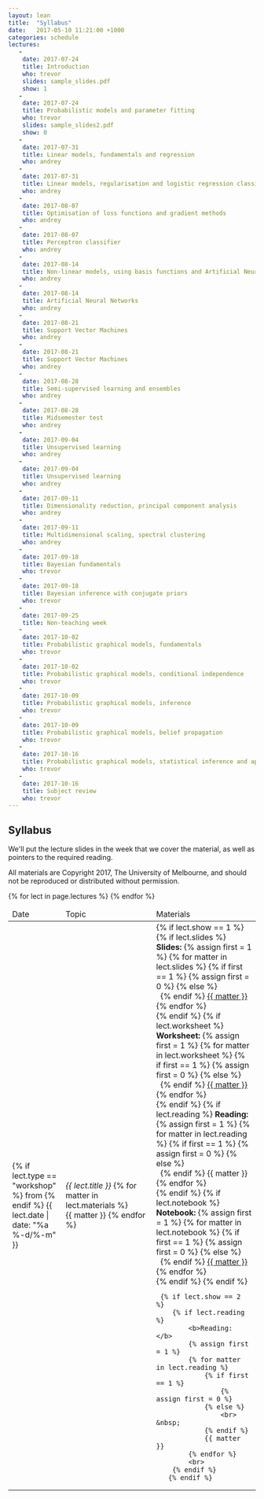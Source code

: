 ```yaml
---
layout: lean
title:  "Syllabus"
date:   2017-05-10 11:21:00 +1000
categories: schedule
lectures:
   -
    date: 2017-07-24
    title: Introduction 
    who: trevor
    slides: sample_slides.pdf
    show: 1
   -
    date: 2017-07-24
    title: Probabilistic models and parameter fitting
    who: trevor
    slides: sample_slides2.pdf
    show: 0
   -
    date: 2017-07-31
    title: Linear models, fundamentals and regression
    who: andrey
   -
    date: 2017-07-31
    title: Linear models, regularisation and logistic regression classifier
    who: andrey
   -
    date: 2017-08-07
    title: Optimisation of loss functions and gradient methods
    who: andrey
   -
    date: 2017-08-07
    title: Perceptron classifier
    who: andrey
   -
    date: 2017-08-14
    title: Non-linear models, using basis functions and Artificial Neural Networks
    who: andrey
   -
    date: 2017-08-14
    title: Artificial Neural Networks
    who: andrey
   -
    date: 2017-08-21
    title: Support Vector Machines
    who: andrey
   -
    date: 2017-08-21
    title: Support Vector Machines
    who: andrey
   -
    date: 2017-08-28
    title: Semi-supervised learning and ensembles
    who: andrey
   -
    date: 2017-08-28
    title: Midsemester test
    who: andrey
   -
    date: 2017-09-04
    title: Unsupervised learning
    who: andrey
   -
    date: 2017-09-04
    title: Unsupervised learning
    who: andrey
   -
    date: 2017-09-11
    title: Dimensionality reduction, principal component analysis
    who: andrey
   -
    date: 2017-09-11
    title: Multidimensional scaling, spectral clustering
    who: andrey
   -
    date: 2017-09-18
    title: Bayesian fundamentals
    who: trevor
   -
    date: 2017-09-18
    title: Bayesian inference with conjugate priors
    who: trevor
   -
    date: 2017-09-25
    title: Non-teaching week
   -
    date: 2017-10-02
    title: Probabilistic graphical models, fundamentals
    who: trevor
   -
    date: 2017-10-02
    title: Probabilistic graphical models, conditional independence 
    who: trevor
   -
    date: 2017-10-09
    title: Probabilistic graphical models, inference
    who: trevor
   -
    date: 2017-10-09
    title: Probabilistic graphical models, belief propagation
    who: trevor
   -
    date: 2017-10-16
    title: Probabilistic graphical models, statistical inference and applications
    who: trevor
   -
    date: 2017-10-16
    title: Subject review
    who: trevor
---
```


## Syllabus

We'll put the lecture slides in the week that we cover the material, as well as pointers to the required reading. 

All materials are Copyright 2017, The University of Melbourne, and should not be reproduced or distributed without permission.
<p>

<table class="display">
<colgroup>
<col width="15%" />
<col width="35%" />
<col width="40%" />
</colgroup>
<thead>
<tr>
    <td>Date</td>
    <td>Topic</td>
    <td>Materials</td>
</tr>
</thead>
<tbody>
{% for lect in page.lectures %}
<tr>
  <td>
    {% if lect.type == "workshop" %}
        from
    {% endif %}
       {{ lect.date  | date: "%a %-d/%-m" }}
  </td>
  <td><i>{{ lect.title }}</i>
    {% for matter in lect.materials %}
    <br> {{ matter }}
    {% endfor %}
  </td>
  <td>
    {% if lect.show == 1 %}
        {% if lect.slides %}
            <b>Slides: </b>
            {% assign first = 1 %}
            {% for matter in lect.slides %}
                {% if first == 1 %}
                    {% assign first = 0 %}
                {% else %}
                    <br> &nbsp;
                {% endif %}
                <a href="slides/{{ matter }}">{{ matter }}</a>
            {% endfor %}
            <br>
        {% endif %}
        {% if lect.worksheet %}
            <b>Worksheet: </b>
            {% assign first = 1 %}
            {% for matter in lect.worksheet %}
                {% if first == 1 %}
                    {% assign first = 0 %}
                {% else %}
                    <br> &nbsp;
                {% endif %}
                <a href="workshops/{{ matter }}">{{ matter }}</a>
            {% endfor %}
            <br>
        {% endif %}
        {% if lect.reading %}
            <b>Reading: </b>
            {% assign first = 1 %}
            {% for matter in lect.reading %}
                {% if first == 1 %}
                    {% assign first = 0 %}
                {% else %}
                    <br> &nbsp;
                {% endif %}
                {{ matter }}
            {% endfor %}
            <br>
        {% endif %}
        {% if lect.notebook %}
            <b>Notebook: </b>
            {% assign first = 1 %}
            {% for matter in lect.notebook %}
                {% if first == 1 %}
                    {% assign first = 0 %}
                {% else %}
                    <br> &nbsp;
                {% endif %}
                <a href="notebooks/{{ matter }}">{{ matter }}</a>
            {% endfor %}
            <br>
        {% endif %}
    {% endif %}

     {% if lect.show == 2 %}
        {% if lect.reading %}
            <b>Reading: </b>
            {% assign first = 1 %}
            {% for matter in lect.reading %}
                {% if first == 1 %}
                    {% assign first = 0 %}
                {% else %}
                    <br> &nbsp;
                {% endif %}
                {{ matter }}
            {% endfor %}
            <br>
        {% endif %}
       {% endif %}

  </td>
</tr>
{% endfor %}
</tbody>
</table>
